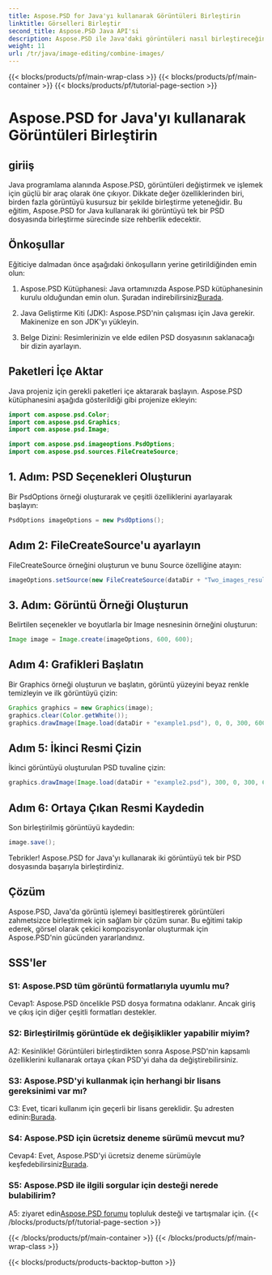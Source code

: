 ```yaml
---
title: Aspose.PSD for Java'yı kullanarak Görüntüleri Birleştirin
linktitle: Görselleri Birleştir
second_title: Aspose.PSD Java API'si
description: Aspose.PSD ile Java'daki görüntüleri nasıl birleştireceğinizi öğrenin. Sorunsuz görüntü kombinasyonu için adım adım kılavuzumuzu izleyin.
weight: 11
url: /tr/java/image-editing/combine-images/
---
```


{{< blocks/products/pf/main-wrap-class >}}
{{< blocks/products/pf/main-container >}}
{{< blocks/products/pf/tutorial-page-section >}}

# Aspose.PSD for Java'yı kullanarak Görüntüleri Birleştirin

## giriiş

Java programlama alanında Aspose.PSD, görüntüleri değiştirmek ve işlemek için güçlü bir araç olarak öne çıkıyor. Dikkate değer özelliklerinden biri, birden fazla görüntüyü kusursuz bir şekilde birleştirme yeteneğidir. Bu eğitim, Aspose.PSD for Java kullanarak iki görüntüyü tek bir PSD dosyasında birleştirme sürecinde size rehberlik edecektir.

## Önkoşullar

Eğiticiye dalmadan önce aşağıdaki önkoşulların yerine getirildiğinden emin olun:

1.  Aspose.PSD Kütüphanesi: Java ortamınızda Aspose.PSD kütüphanesinin kurulu olduğundan emin olun. Şuradan indirebilirsiniz[Burada](https://releases.aspose.com/psd/java/).

2. Java Geliştirme Kiti (JDK): Aspose.PSD'nin çalışması için Java gerekir. Makinenize en son JDK'yı yükleyin.

3. Belge Dizini: Resimlerinizin ve elde edilen PSD dosyasının saklanacağı bir dizin ayarlayın.

## Paketleri İçe Aktar

Java projeniz için gerekli paketleri içe aktararak başlayın. Aspose.PSD kütüphanesini aşağıda gösterildiği gibi projenize ekleyin:

```java
import com.aspose.psd.Color;
import com.aspose.psd.Graphics;
import com.aspose.psd.Image;

import com.aspose.psd.imageoptions.PsdOptions;
import com.aspose.psd.sources.FileCreateSource;
```

## 1. Adım: PSD Seçenekleri Oluşturun

Bir PsdOptions örneği oluşturarak ve çeşitli özelliklerini ayarlayarak başlayın:

```java
PsdOptions imageOptions = new PsdOptions();
```

## Adım 2: FileCreateSource'u ayarlayın

FileCreateSource örneğini oluşturun ve bunu Source özelliğine atayın:

```java
imageOptions.setSource(new FileCreateSource(dataDir + "Two_images_result_out.psd", false));
```

## 3. Adım: Görüntü Örneği Oluşturun

Belirtilen seçenekler ve boyutlarla bir Image nesnesinin örneğini oluşturun:

```java
Image image = Image.create(imageOptions, 600, 600);
```

## Adım 4: Grafikleri Başlatın

Bir Graphics örneği oluşturun ve başlatın, görüntü yüzeyini beyaz renkle temizleyin ve ilk görüntüyü çizin:

```java
Graphics graphics = new Graphics(image);
graphics.clear(Color.getWhite());
graphics.drawImage(Image.load(dataDir + "example1.psd"), 0, 0, 300, 600);
```

## Adım 5: İkinci Resmi Çizin

İkinci görüntüyü oluşturulan PSD tuvaline çizin:

```java
graphics.drawImage(Image.load(dataDir + "example2.psd"), 300, 0, 300, 600);
```

## Adım 6: Ortaya Çıkan Resmi Kaydedin

Son birleştirilmiş görüntüyü kaydedin:

```java
image.save();
```

Tebrikler! Aspose.PSD for Java'yı kullanarak iki görüntüyü tek bir PSD dosyasında başarıyla birleştirdiniz.

## Çözüm

Aspose.PSD, Java'da görüntü işlemeyi basitleştirerek görüntüleri zahmetsizce birleştirmek için sağlam bir çözüm sunar. Bu eğitimi takip ederek, görsel olarak çekici kompozisyonlar oluşturmak için Aspose.PSD'nin gücünden yararlandınız.

## SSS'ler

### S1: Aspose.PSD tüm görüntü formatlarıyla uyumlu mu?

Cevap1: Aspose.PSD öncelikle PSD dosya formatına odaklanır. Ancak giriş ve çıkış için diğer çeşitli formatları destekler.

### S2: Birleştirilmiş görüntüde ek değişiklikler yapabilir miyim?

A2: Kesinlikle! Görüntüleri birleştirdikten sonra Aspose.PSD'nin kapsamlı özelliklerini kullanarak ortaya çıkan PSD'yi daha da değiştirebilirsiniz.

### S3: Aspose.PSD'yi kullanmak için herhangi bir lisans gereksinimi var mı?

 C3: Evet, ticari kullanım için geçerli bir lisans gereklidir. Şu adresten edinin:[Burada](https://purchase.aspose.com/buy).

### S4: Aspose.PSD için ücretsiz deneme sürümü mevcut mu?

 Cevap4: Evet, Aspose.PSD'yi ücretsiz deneme sürümüyle keşfedebilirsiniz[Burada](https://releases.aspose.com/).

### S5: Aspose.PSD ile ilgili sorgular için desteği nerede bulabilirim?

 A5: ziyaret edin[Aspose.PSD forumu](https://forum.aspose.com/c/psd/34) topluluk desteği ve tartışmalar için.
{{< /blocks/products/pf/tutorial-page-section >}}

{{< /blocks/products/pf/main-container >}}
{{< /blocks/products/pf/main-wrap-class >}}

{{< blocks/products/products-backtop-button >}}
